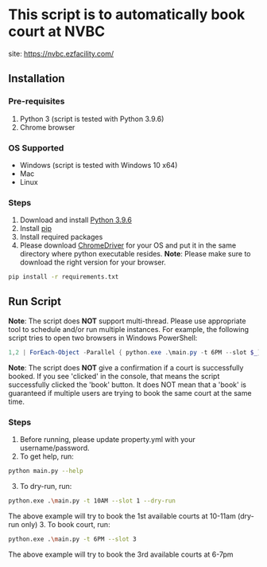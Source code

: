 # This script is to automatically book court at NVBC

site: https://nvbc.ezfacility.com/

## Installation

### Pre-requisites

1. Python 3 (script is tested with Python 3.9.6)
2. Chrome browser

### OS Supported

* Windows (script is tested with Windows 10 x64)
* Mac
* Linux

### Steps

1. Download and install [Python 3.9.6](https://www.python.org/downloads/)
2. Install [pip](https://pip.pypa.io/en/stable/installation/)
3. Install required packages
4. Please download [ChromeDriver](https://chromedriver.chromium.org/downloads) for your OS 
and put it in the same directory where python executable resides.
**Note**: Please make sure to download the right version for your browser. 
```bash
pip install -r requirements.txt
```

## Run Script

**Note**: The script does **NOT** support multi-thread. Please use appropriate tool to schedule and/or run multiple instances.
For example, the following script tries to open two browsers in Windows PowerShell:

```powershell
1,2 | ForEach-Object -Parallel { python.exe .\main.py -t 6PM --slot $_}
```

**Note**: The script does **NOT** give a confirmation if a court is successfully booked.
If you see 'clicked' in the console, that means the script successfully clicked the 'book' button.
It does NOT mean that a 'book' is guaranteed if multiple users are trying to book the same court at the same time.

### Steps

1. Before running, please update property.yml with your username/password.
2. To get help, run:
```bash
python main.py --help
```
3. To dry-run, run:
```bash
python.exe .\main.py -t 10AM --slot 1 --dry-run
```
The above example will try to book the 1st available courts at 10-11am (dry-run only)
3. To book court, run:
```bash
python.exe .\main.py -t 6PM --slot 3
```
The above example will try to book the 3rd available courts at 6-7pm
